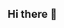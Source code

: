 ## Hi there 👋

<!--
**exetersteve/exetersteve** is a ✨ _special_ ✨ repository because its `README.md` (this file) appears on your GitHub profile.

# Welcome to My GitHub Profile
 # Welcome to My GitHub Profile!

![Profile Banner](https://via.placeholder.com/1200x300?text=Your+Awesome+Banner+Here)

## 👋 About Me
Hi, I’m Steve Machala! I’m an IT Professional who loves building things with code.
- 🌱 I’m currently learning Terraform Enterprise.
- 🔭 I’m working on Automation.
- 💬 Ask me about Azure .
- 📫 Reach me at: smachala@gmail.com.

## 🛠️ My Skills
- **Languages:C, COBOL
- **Frameworks:** [e.g., React, Django]
- **Tools:** [e.g., Git, Docker, VSCode]

## 📈 My GitHub Stats
![GitHub stats](https://github-readme-stats.vercel.app/api?username=YourUsername&show_icons=true&theme=radical)

## 🌟 Fun Facts
- I love [hobby or fun fact about yourself].
- My favorite programming meme is:
![Programming Meme](https://via.placeholder.com/400x200?text=Insert+Your+Meme+Here)

## 📂 My Projects
Here are a few of my favorite projects:
- [Project Name 1](https://github.com/YourUsername/Project1)
- [Project Name 2](https://github.com/YourUsername/Project2)

---

### Let’s Connect!
- [Twitter](https://twitter.com/yourhandle)
- [LinkedIn](https://linkedin.com/in/yourprofile)
- [Portfolio](https://yourportfolio.com)
